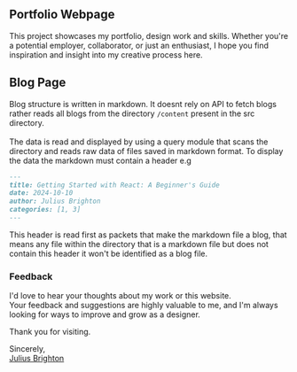 ## Portfolio Webpage

This project showcases my portfolio, design work and skills. Whether you're a potential employer, collaborator, or just an enthusiast, I hope you find inspiration and insight into my creative process here. 

## Blog Page

Blog structure is written in markdown. It doesnt rely on API to fetch blogs rather reads all blogs from the directory `/content` present in the src directory. <br/><br/>
The data is read and displayed by using a query module that scans the directory and reads raw data of files saved in markdown format. To display the data the markdown must contain a header e.g
```md
---
title: Getting Started with React: A Beginner's Guide
date: 2024-10-10
author: Julius Brighton
categories: [1, 3]
---
```
This header is read first as packets that make the markdown file a blog, that means any file within the directory that is a markdown file but does not contain this header it won't be identified as a blog file.


### Feedback

I'd love to hear your thoughts about my work or this website. <br/>
Your feedback and suggestions are highly valuable to me, and I'm always looking for ways to improve and grow as a designer.

Thank you for visiting.

[Julius Brighton]:https://brightons.site
Sincerely,<br/>
[Julius Brighton]
